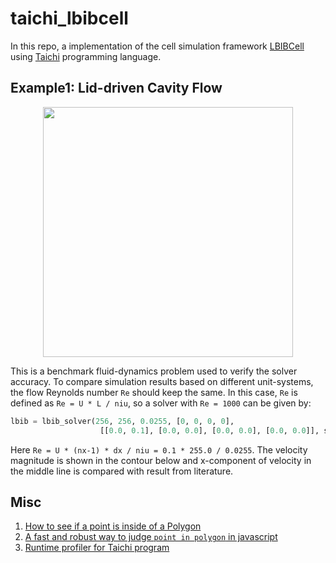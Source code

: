 # taichi_lbibcell

In this repo, a implementation of the cell simulation framework [LBIBCell](https://tanakas.bitbucket.io/lbibcell/index.html) using [Taichi](https://github.com/taichi-dev/taichi) programming language.

## Example1: Lid-driven Cavity Flow

<div align="center">
<img src="data/lid_driven_cavity_with_immersed_body.gif" height="400px">
</div>

This is a benchmark fluid-dynamics problem used to verify the solver accuracy. To compare simulation results based on different unit-systems, the flow Reynolds number ``Re`` should keep the same. In this case, ``Re`` is defined as ``Re = U * L / niu``, so a solver with `` Re = 1000 `` can be given by:

```python
lbib = lbib_solver(256, 256, 0.0255, [0, 0, 0, 0],
                    [[0.0, 0.1], [0.0, 0.0], [0.0, 0.0], [0.0, 0.0]], steps=30000)
```

Here ``Re = U * (nx-1) * dx / niu = 0.1 * 255.0 / 0.0255``. The velocity magnitude is shown in the contour below and x-component of velocity in the middle line is compared with result from literature.

## Misc

1. [How to see if a point is inside of a Polygon](https://stackoverflow.com/questions/217578/how-can-i-determine-whether-a-2d-point-is-within-a-polygon)
2. [A fast and robust way to judge `point in polygon` in javascript](https://github.com/rowanwins/point-in-polygon-hao)
3. [Runtime profiler for Taichi program](https://taichi.readthedocs.io/en/stable/profiler.html)